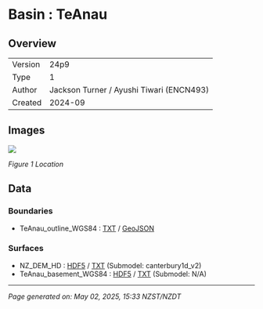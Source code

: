 # Basin : TeAnau

## Overview
|         |                     |
|---------|---------------------|
| Version | 24p9           |
| Type    | 1        |
| Author  | Jackson Turner / Ayushi Tiwari (ENCN493)            |
| Created | 2024-09           |


## Images
![](../images/regional/TeAnau_basin_map.png)

*Figure 1 Location*


## Data
### Boundaries
- TeAnau_outline_WGS84 : [TXT](../../velocity_modelling/data/regional/TeAnau/TeAnau_outline_WGS84.txt) / [GeoJSON](../../velocity_modelling/data/regional/TeAnau/TeAnau_outline_WGS84.geojson)

### Surfaces
- NZ_DEM_HD : [HDF5](../../velocity_modelling/data/global/surface/NZ_DEM_HD.h5) / [TXT](../../velocity_modelling/data/global/surface/NZ_DEM_HD.in) (Submodel: canterbury1d_v2)
- TeAnau_basement_WGS84 : [HDF5](../../velocity_modelling/data/regional/TeAnau/TeAnau_basement_WGS84.h5) / [TXT](../../velocity_modelling/data/regional/TeAnau/TeAnau_basement_WGS84.in) (Submodel: N/A)

---
*Page generated on: May 02, 2025, 15:33 NZST/NZDT*
